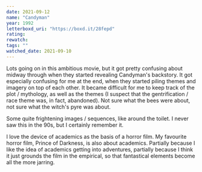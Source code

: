 ```yaml
---
date: 2021-09-12
name: "Candyman"
year: 1992
letterboxd_uri: "https://boxd.it/28fepd"
rating: 
rewatch: 
tags: ""
watched_date: 2021-09-10
---
```


Lots going on in this ambitious movie, but it got pretty confusing about midway through when they started revealing Candyman's backstory. It got especially confusing for me at the end, when they started piling themes and imagery on top of each other. It became difficult for me to keep track of the plot / mythology, as well as the themes (I suspect that the gentrification / race theme was, in fact, abandoned). Not sure what the bees were about, not sure what the witch's pyre was about.

Some quite frightening images / sequences, like around the toilet. I never saw this in the 90s, but I certainly remember it. 

I love the device of academics as the basis of a horror film. My favourite horror film, Prince of Darkness, is also about academics. Partially because I like the idea of academics getting into adventures, partially because I think it just grounds the film in the empirical, so that fantastical elements become all the more jarring.
